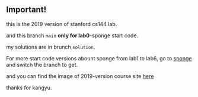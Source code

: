 ## Important!

this is the 2019 version of stanford cs144 lab.

and this branch `main` **only for lab0**-sponge start code.

my solutions are in brunch `solution`.

For more start code versions abount sponge from lab1 to lab6, go to [sponge](https://gitee.com/kangyupl/sponge/tree/master) and switch the branch to get.

and you can find the image of 2019-version course site [here](https://www.cnblogs.com/kangyupl/p/stanford_cs144_labs.html)

thanks for kangyu.
